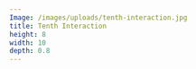 ```yaml
---
Image: /images/uploads/tenth-interaction.jpg
title: Tenth Interaction
height: 8
width: 10
depth: 0.8
---
```

